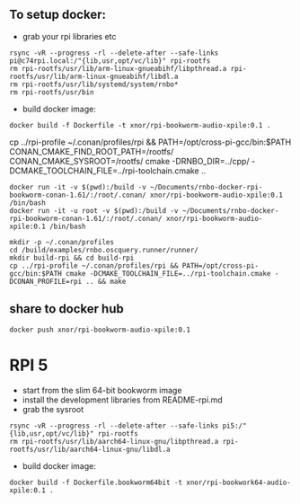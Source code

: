 ## To setup docker:
* grab your rpi libraries etc

```shell
rsync -vR --progress -rl --delete-after --safe-links pi@c74rpi.local:/"{lib,usr,opt/vc/lib}" rpi-rootfs
rm rpi-rootfs/usr/lib/arm-linux-gnueabihf/libpthread.a rpi-rootfs/usr/lib/arm-linux-gnueabihf/libdl.a
rm rpi-rootfs/usr/lib/systemd/system/rnbo*
rm rpi-rootfs/usr/bin
```


* build docker image:

```shell
docker build -f Dockerfile -t xnor/rpi-bookworm-audio-xpile:0.1 .
```

cp ../rpi-profile ~/.conan/profiles/rpi && PATH=/opt/cross-pi-gcc/bin:$PATH CONAN_CMAKE_FIND_ROOT_PATH=/rootfs/ CONAN_CMAKE_SYSROOT=/rootfs/ cmake -DRNBO_DIR=../cpp/ -DCMAKE_TOOLCHAIN_FILE=../rpi-toolchain.cmake ..


```shell
docker run -it -v $(pwd):/build -v ~/Documents/rnbo-docker-rpi-bookworm-conan-1.61/:/root/.conan/ xnor/rpi-bookworm-audio-xpile:0.1 /bin/bash
docker run -it -u root -v $(pwd):/build -v ~/Documents/rnbo-docker-rpi-bookworm-conan-1.61/:/root/.conan/ xnor/rpi-bookworm-audio-xpile:0.1 /bin/bash
```

```shell
mkdir -p ~/.conan/profiles
cd /build/examples/rnbo.oscquery.runner/runner/
mkdir build-rpi && cd build-rpi
cp ../rpi-profile ~/.conan/profiles/rpi && PATH=/opt/cross-pi-gcc/bin:$PATH cmake -DCMAKE_TOOLCHAIN_FILE=../rpi-toolchain.cmake -DCONAN_PROFILE=rpi .. && make
```

## share to docker hub
```shell
docker push xnor/rpi-bookworm-audio-xpile:0.1
```

# RPI 5

* start from the slim 64-bit bookworm image
* install the development libraries from README-rpi.md
* grab the sysroot

```shell
rsync -vR --progress -rl --delete-after --safe-links pi5:/"{lib,usr,opt/vc/lib}" rpi-rootfs
rm rpi-rootfs/usr/lib/aarch64-linux-gnu/libpthread.a rpi-rootfs/usr/lib/aarch64-linux-gnu/libdl.a
```

* build docker image:

```shell
docker build -f Dockerfile.bookworm64bit -t xnor/rpi-bookwork64-audio-xpile:0.1 .
```

